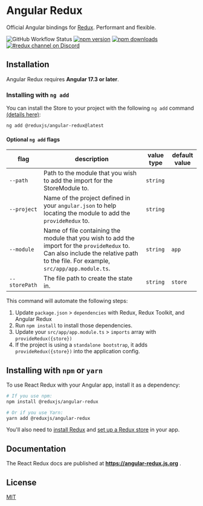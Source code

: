 # Angular Redux

Official Angular bindings for [Redux](https://github.com/reduxjs/redux).
Performant and flexible.

![GitHub Workflow Status](https://img.shields.io/github/actions/workflow/status/reduxjs/angular-redux/test.yml?style=flat-square) [![npm version](https://img.shields.io/npm/v/@reduxjs/angular-redux.svg?style=flat-square)](https://www.npmjs.com/package/@reduxjs/angular-redux)
[![npm downloads](https://img.shields.io/npm/dm/@reduxjs/angular-redux.svg?style=flat-square)](https://www.npmjs.com/package/@reduxjs/angular-redux)
[![#redux channel on Discord](https://img.shields.io/badge/discord-redux@reactiflux-61DAFB.svg?style=flat-square)](http://www.reactiflux.com)

## Installation

Angular Redux requires **Angular 17.3 or later**.

### Installing with `ng add`

You can install the Store to your project with the following `ng add` command <a href="https://angular.dev/cli/add" target="_blank">(details here)</a>:

```sh
ng add @reduxjs/angular-redux@latest
```

#### Optional `ng add` flags

| flag          | description                                                                                                                                                                         | value type | default value |
| ------------- | ----------------------------------------------------------------------------------------------------------------------------------------------------------------------------------- | ---------- | ------------- |
| `--path`      | Path to the module that you wish to add the import for the StoreModule to.                                                                                                          | `string`   |
| `--project`   | Name of the project defined in your `angular.json` to help locating the module to add the `provideRedux` to.                                                                        | `string`   |
| `--module`    | Name of file containing the module that you wish to add the import for the `provideRedux` to. Can also include the relative path to the file. For example, `src/app/app.module.ts`. | `string`   | `app`         |
| `--storePath` | The file path to create the state in.                                                                                                                                               | `string`   | `store`       |

This command will automate the following steps:

1. Update `package.json` > `dependencies` with Redux, Redux Toolkit, and Angular Redux
2. Run `npm install` to install those dependencies.
3. Update your `src/app/app.module.ts` > `imports` array with `provideRedux({store})`
4. If the project is using a `standalone bootstrap`, it adds `provideRedux({store})` into the application config.

## Installing with `npm` or `yarn`

To use React Redux with your Angular app, install it as a dependency:

```bash
# If you use npm:
npm install @reduxjs/angular-redux

# Or if you use Yarn:
yarn add @reduxjs/angular-redux
```

You'll also need to [install Redux](https://redux.js.org/introduction/installation) and [set up a Redux store](https://redux.js.org/recipes/configuring-your-store/) in your app.

## Documentation

The React Redux docs are published at **https://angular-redux.js.org** .

## License

[MIT](LICENSE.md)
